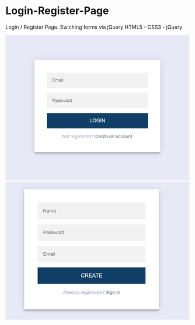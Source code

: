 # Login-Register-Page
Login / Register Page. Swiching forms via jQuery
HTML5 - CSS3 - jQuery

![Alt text](https://github.com/mamudo/Login-Register-Page/blob/d34af620e7a926678ecac50d664fb11ac478b175/login-page.jpg?raw=true "Optional Title")
![Alt text](https://github.com/mamudo/Login-Register-Page/blob/d34af620e7a926678ecac50d664fb11ac478b175/register-page.jpg?raw=true "Optional Title")


